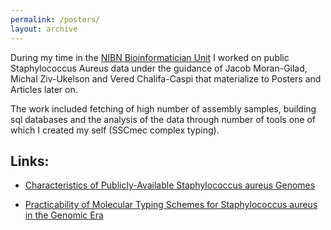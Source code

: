 ```yaml
---
permalink: /posters/
layout: archive
---
```


During my time in the [NIBN Bioinformatician Unit](http://nibn.co.il/unit/bioinformatics-core-unit/) I worked on public Staphylococcus Aureus
data under the guidance of Jacob Moran-Gilad, Michal Ziv-Ukelson and Vered Chalifa-Caspi
that materialize to Posters and Articles later on.
 
The work included fetching of high number of assembly samples, building sql databases
and the analysis of the data through number of tools one of which I created my self (SSCmec complex typing).

## Links:
* [Characteristics of Publicly-Available Staphylococcus aureus Genomes](/assets/pdf/IMMEM_poster.pdf)

* [Practicability of Molecular Typing Schemes for Staphylococcus aureus in the Genomic Era](/assets/pdf/ECCMID.pptx)

